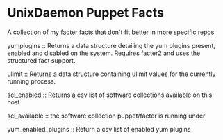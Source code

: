 UnixDaemon Puppet Facts
=======================

A collection of my facter facts that don't fit better in more specific repos

yumplugins :: Returns a data structure detailing the yum plugins present, enabled and disabled on the system. Requires facter2 and uses the structured fact support.

ulimit :: Returns a data structure containing ulimit values for the currently running process.

scl_enabled :: Returns a csv list of software collections available on this host

scl_available :: the software collection puppet/facter is running under

yum_enabled_plugins :: Return a csv list of enabled yum plugins 



